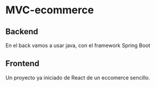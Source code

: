 # MVC-ecommerce

## Backend
En el back vamos a usar java, con el framework Spring Boot

## Frontend
Un proyecto ya iniciado de React de un eccomerce sencillo.
